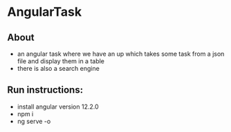 # AngularTask

## About

- an angular task where we have an up which takes some task from a json file and display them in a table
- there is also a search engine

## Run instructions:
- install angular version 12.2.0
- npm i 
- ng serve -o
